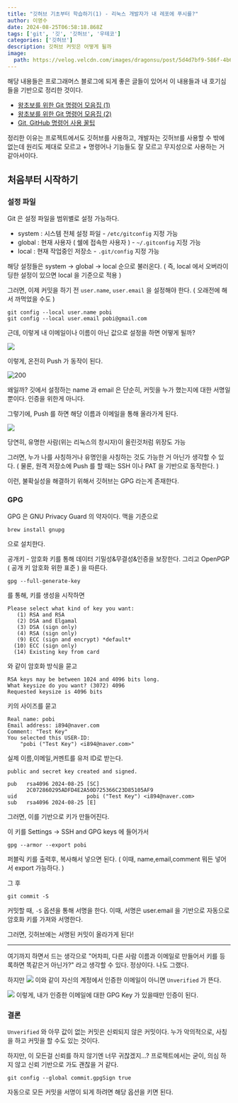 ```yaml
---
title: "깃허브 기초부터 학습하기(1) - 리눅스 개발자가 내 레포에 푸시를?"
author: 이영수
date: 2024-08-25T06:58:18.868Z
tags: ['git', '깃', '깃허브', '우테코']
categories: ['깃허브']
description: 깃허브 커밋은 어떻게 될까
image:
  path: https://velog.velcdn.com/images/dragonsu/post/5d4d7bf9-586f-4b6e-8b4b-35082b7b08dd/image.png
---
```

해당 내용들은 프로그래머스 블로그에 되게 좋은 글들이 있어서 이 내용들과 내 호기심들을 기반으로 정리한 것이다.
- [왕초보를 위한 Git 명령어 모음집 (1)](https://prgms.tistory.com/220)
- [왕초보를 위한 Git 명령어 모음집 (2)](https://prgms.tistory.com/221)
- [Git, GitHub 명령어 사용 꿀팁](https://prgms.tistory.com/217)

정리한 이유는 
프로젝트에서도 깃허브를 사용하고, 개발자는 깃허브를 사용할 수 밖에 없는데
원리도 제대로 모르고 + 명령어나 기능들도 잘 모르고 무지성으로 사용하는 거 같아서이다.

## 처음부터 시작하기

### 설정 파일

Git 은 설정 파일을 범위별로 설정 가능하다.

- system : 시스템 전체 설정 파일 - `/etc/gitconfig` 지정 가능
- global : 현재 사용자 ( 쉘에 접속한 사용자 ) - `~/.gitconfig` 지정 가능
- local : 현재 작업중인 저장소 - `.git/config` 지정 가능

해당 설정들은 system -> global -> local 순으로 불러온다.
( 즉, local 에서 오버라이딩한 설정이 있으면 local 을 기준으로 적용 )

그러면, 이제 커밋을 하기 전 `user.name`, `user.email` 을 설정해야 한다. ( 오래전에 해서 까먹었을 수도 )

```
git config --local user.name pobi
git config --local user.email pobi@gmail.com
```

근데, 이렇게 내 이메일이나 이름이 아닌 값으로 설정을 하면 어떻게 될까?

![](https://i.imgur.com/xvsSHfY.png)

이렇게, 온전히 Push 가 동작이 된다.

![200](https://i.imgur.com/eOvRD0n.png)

왜일까?
깃에서 설정하는 name 과 email 은 단순히, 커밋을 누가 했는지에 대한 서명일 뿐이다. 인증을 위한게 아니다.

그렇기에, Push 를 하면 해당 이름과 이메일을 통해 올라가게 된다.

![](https://i.imgur.com/xxgzvqc.png)

당연히, 유명한 사람(위는 리눅스의 창시자)이 올린것처럼 위장도 가능

그러면, 누가 나를 사칭하거나 유명인을 사칭하는 것도 가능한 거 아닌가 생각할 수 있다.
( 물론, 원격 저장소에 Push 를 할 때는 SSH 이나 PAT 을 기반으로 동작한다. )

이런, 불확실성을 해결하기 위해서 깃허브는 GPG 라는게 존재한다.
### GPG

GPG 은 GNU Privacy Guard 의 약자이다.
맥을 기준으로
```
brew install gnupg
```
으로 설치한다.

공개키 - 암호화 키를 통해 데이터 기밀성&무결성&인증을 보장한다.
그리고 OpenPGP ( 공개 키 암호화 위한 표준 ) 을 따른다.

```
gpg --full-generate-key
```
를 통해, 키를 생성을 시작하면

```
Please select what kind of key you want:
   (1) RSA and RSA
   (2) DSA and Elgamal
   (3) DSA (sign only)
   (4) RSA (sign only)
   (9) ECC (sign and encrypt) *default*
  (10) ECC (sign only)
  (14) Existing key from card
```
와 같이 암호화 방식을 묻고

```
RSA keys may be between 1024 and 4096 bits long.
What keysize do you want? (3072) 4096
Requested keysize is 4096 bits
```
키의 사이즈를 묻고

```
Real name: pobi
Email address: i894@naver.com
Comment: "Test Key"
You selected this USER-ID:
    "pobi ("Test Key") <i894@naver.com>"
```
실제 이름,이메일,커멘트를 유저 ID로 받는다.

```
public and secret key created and signed.

pub   rsa4096 2024-08-25 [SC]
      2C072860295ADFD4E2A50D725366C23D85105AF9
uid                      pobi ("Test Key") <i894@naver.com>
sub   rsa4096 2024-08-25 [E]
```
그러면, 이를 기반으로 키가 만들어진다.

이 키를
Settings -> SSH and GPG keys 에 들어가서
```
gpg --armor --export pobi
```
퍼블릭 키를 출력후, 복사해서 넣으면 된다. ( 이때, name,email,comment 뭐든 넣어서 export 가능하다. )

그 후
```
git commit -S
```
커밋할 때, `-S` 옵션을 통해 서명을 한다.
이때, 서명은 user.email 을 기반으로 자동으로 암호화 키를 가져와 서명한다.

그러면, 깃허브에는 서명된 커밋이 올라가게 된다!

---

여기까지 하면서 드는 생각으로
"어차피, 다른 사람 이름과 이메일로 만들어서 키를 등록하면 똑같은거 아닌가?" 라고 생각할 수 있다.
정상이다. 나도 그랬다.

하지만
![](https://i.imgur.com/bEjTkFF.png)
이와 같이 자신의 계정에서 인증한 이메일이 아니면 `Unverified` 가 뜬다.

![](https://i.imgur.com/83VfaZW.png)
이렇게, 내가 인증한 이메일에 대한 GPG Key 가 있을때만 인증이 된다.
### 결론

`Unverified` 와 아무 값이 없는 커밋은 신뢰되지 않은 커밋이다.
누가 악의적으로, 사칭을 하고 커밋을 할 수도 있는 것이다.

하지만, 이 모든걸 신뢰를 하지 않기엔 너무 귀찮겠지...?
프로젝트에서는 굳이, 의심 하지 않고 신뢰 기반으로 가도 괜찮을 거 같다.

```
git config --global commit.gpgSign true
```

자동으로 모든 커밋을 서명이 되게 하려면 해당 옵션을 키면 된다.
